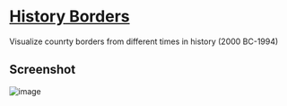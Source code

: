 # [History Borders](https://historicborders.vercel.app/)

Visualize counrty borders from different times in history (2000 BC-1994)

## Screenshot

![image](https://user-images.githubusercontent.com/10817537/105744902-b328b300-5f0b-11eb-8b73-37c2621fb54f.png)
